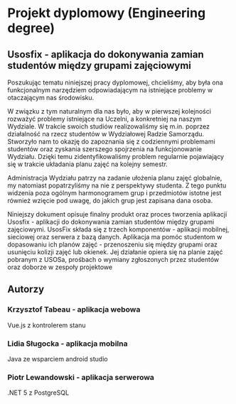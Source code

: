 # Projekt dyplomowy (Engineering degree)

## Usosfix - aplikacja do dokonywania zamian studentów między grupami zajęciowymi
Poszukując tematu niniejszej pracy dyplomowej, chcieliśmy, aby była ona funkcjonalnym narzędziem odpowiadającym na istniejące problemy w otaczającym nas środowisku.

W związku z tym naturalnym dla nas było, aby w pierwszej kolejności rozważyć problemy
istniejące na Uczelni, a konkretniej na naszym Wydziale.
W trakcie swoich studiów realizowaliśmy się m.in. poprzez działalność na rzecz studentów w Wydziałowej Radzie Samorządu. Stworzyło nam to okazję do zapoznania się z codziennymi
problemami studentów oraz zyskania szerszego spojrzenia na funkcjonowanie Wydziału.
Dzięki temu zidentyfikowaliśmy problem regularnie pojawiający się w trakcie układania
planu zajęć na kolejny semestr.

Administracja Wydziału patrzy na zadanie ułożenia planu zajęć globalnie, my natomiast popatrzyliśmy na nie z perspektywy studenta. Z tego punktu widzenia poza ogólnym
harmonogramem grup i przedmiotów istotne jest również wzięcie pod uwagę, do jakich
grup jest zapisana dana osoba.

Niniejszy dokument opisuje finalny produkt oraz proces tworzenia aplikacji Usosfix -
aplikacji do dokonywania zamian studentów między grupami zajęciowymi.
UsosFix składa się z trzech komponentów - aplikacji mobilnej, sieciowej oraz serwera
z bazą danych. Aplikacja ma pomóc studentom w dopasowaniu ich planów zajęć -
przenoszeniu się między grupami oraz usunięciu kolizji zajęć lub okienek. Jej działanie
opiera się na planie zajęć pobranym z USOSa, prośbach o wymiany zgłoszonych przez
studentów oraz doborze w zespoły projektowe

## Autorzy
### Krzysztof Tabeau - aplikacja webowa
Vue.js z kontrolerem stanu
### Lidia Sługocka - aplikacja mobilna
Java ze wsparciem android studio
### Piotr Lewandowski - aplikacja serwerowa
.NET 5 z PostgreSQL




